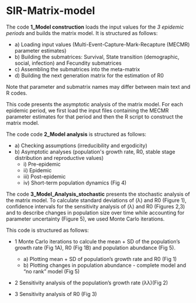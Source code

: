 # SIR-Matrix-model

The code **1_Model construction** loads the input values for the *3 epidemic periods* and builds the matrix model. It is structured as follows:

  * a) Loading input values (Multi-Event-Capture-Mark-Recapture (MECMR) parameter estimates)
  * b) Building the submatrices: Survival, State transition (demographic, social, infection) and Fecundity submatrices
  * c) Assembling the submatrices into the meta-matrix
  * d) Building the next generation matrix for the estimation of R0


Note that parameter and submatrix names may differ between main text and R codes.

This code presents the asymptotic analysis of the matrix model. For each epidemic period, we first load the input files containing the MECMR parameter estimates for that period and then the R script to construct the matrix model.
  
The code code **2_Model analysis** is structured as follows:

  * a) Checking assumptions (irreducibility and ergodicity) 
  * b) Asymptotic analyses (population's growth rate, R0, stable stage distribution and reproductive values)
     * i) Pre-epidemic
     * ii) Epidemic
     * iii) Post-epidemic
     * iv) Short-term population dynamics (Fig 4)

The code **3_Model_Analysis_stochastic** presents the stochastic analysis of the matrix model. To calculate standard deviations of (λ) and R0 (Figure 1), confidence intervals for the sensitivity analysis of (λ) and R0 (Figures 2,3) and to describe changes in population size over time while accounting for parameter uncertainty (Figure 5), we used Monte Carlo iterations.

This code is structured as follows:

  * 1 Monte Carlo iterations to calcule the mean + SD of the population’s growth rate (Fig 1A), R0 (Fig 1B) and population abundance (Fig 5).
      * a) Plotting mean + SD of population’s growth rate and R0 (Fig 1)
      * b) Plotting changes in population abundance - complete model and “no rank” model (Fig 5)
  * 2 Sensitivity analysis of the population’s growth rate (λλ)(Fig 2)

  * 3 Sensitivity analysis of R0 (Fig 3)
